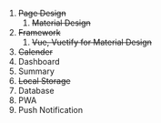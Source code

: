 1. ~~Page Design~~
    1. ~~Material Design~~
1. ~~Framework~~
    1. ~~Vue, Vuetify for Material Design~~
1. ~~Calender~~
1. Dashboard
1. Summary
1. ~~Local Storage~~
1. Database
1. PWA
1. Push Notification